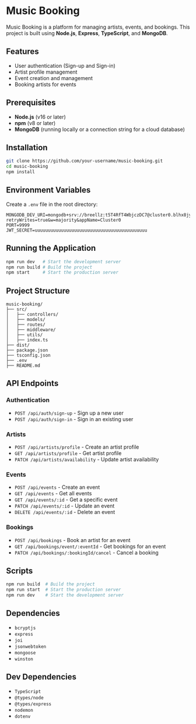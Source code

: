 # Music Booking

Music Booking is a platform for managing artists, events, and bookings. This project is built using **Node.js**, **Express**, **TypeScript**, and **MongoDB**.

## Features

- User authentication (Sign-up and Sign-in)
- Artist profile management
- Event creation and management
- Booking artists for events

## Prerequisites

- **Node.js** (v16 or later)
- **npm** (v8 or later)
- **MongoDB** (running locally or a connection string for a cloud database)

## Installation

```bash
git clone https://github.com/your-username/music-booking.git
cd music-booking
npm install
```

## Environment Variables

Create a `.env` file in the root directory:

```env
MONGODB_DEV_URI=mongodb+srv://breellz:t5T4RfT4WbjczDC7@cluster0.blhx8jy.mongodb.net/?retryWrites=true&w=majority&appName=Cluster0
PORT=9999
JWT_SECRET=uuuuuuuuuuuuuuuuuuuuuuuuuuuuuuuuuuuuuuuuuuu
```

## Running the Application

```bash
npm run dev   # Start the development server
npm run build # Build the project
npm start     # Start the production server
```

## Project Structure

```
music-booking/
├── src/
│   ├── controllers/
│   ├── models/
│   ├── routes/
│   ├── middleware/
│   ├── utils/
│   ├── index.ts
├── dist/
├── package.json
├── tsconfig.json
├── .env
├── README.md
```

## API Endpoints

### Authentication

- `POST /api/auth/sign-up` - Sign up a new user
- `POST /api/auth/sign-in` - Sign in an existing user

### Artists

- `POST /api/artists/profile` - Create an artist profile
- `GET /api/artists/profile` - Get artist profile
- `PATCH /api/artists/availability` - Update artist availability

### Events

- `POST /api/events` - Create an event
- `GET /api/events` - Get all events
- `GET /api/events/:id` - Get a specific event
- `PATCH /api/events/:id` - Update an event
- `DELETE /api/events/:id` - Delete an event

### Bookings

- `POST /api/bookings` - Book an artist for an event
- `GET /api/bookings/event/:eventId` - Get bookings for an event
- `PATCH /api/bookings/:bookingId/cancel` - Cancel a booking

## Scripts

```bash
npm run build  # Build the project
npm run start  # Start the production server
npm run dev    # Start the development server
```

## Dependencies

- `bcryptjs`
- `express`
- `joi`
- `jsonwebtoken`
- `mongoose`
- `winston`

## Dev Dependencies

- `TypeScript`
- `@types/node`
- `@types/express`
- `nodemon`
- `dotenv`

